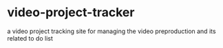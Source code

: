 # video-project-tracker
a video project tracking site for managing the video preproduction and its related to do list 
